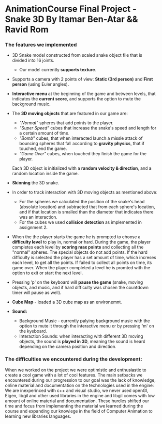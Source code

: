 # AnimationCourse Final Project - Snake 3D By Itamar Ben-Atar && Ravid Rom

### The features we implemented

- 3D Snake model constructed from scaled snake object file that is divided into 16 joints.
    - Our model currently **supports texture**.  

- Supports a camera with 2 points of view: **Static (3rd person)** and **First person** (using Euler angles).

- **Interactive menu** at the beginning of the game and between levels, that indicates the **current score**, and supports the option to mute the background music.

- The **3D moving objects** that are featured in our game are:  
    - *"Normal"* spheres that add points to the player.
    - *"Super Speed"* cubes that increase the snake's speed and length for a certain amount of time.
    - *"Bomb"* cubes, that when interacted launch a missle attack of bouncing spheres that fall according to **gravity physics**, that if touched, end the game.
    - *"Game Over"* cubes, when touched they finish the game for the player.  
    
    Each 3D object is initialized with a **random velocity & direction**, and a random location inside the game.

- **Skinning** the 3D snake.

- In order to track interaction with 3D moving objects as mentioned above: 
    - For the spheres we calculated the position of the snake's head (absolute location) and subtracted that from each sphere's location, and if that location is smalled than the diameter that indicates there was an interaction.
    - For the cubes we used **collision detection** as implemented in assignment 2.

- When the the player starts the game he is prompted to choose a **difficulty level** to play in, normal or hard. During the game, the player completes each level by **scoring max points** and collecting all the "normal" spheres. The special objects do not add points. If the hard difficulty is selected the player has a set amount of time, which increses each level, to get all the points. If failed to collect all points on time, its game over. When the player completed a level he is promted with the option to exit or start the next level.

- Pressing 'p' on the keyboard will **pause the game** (snake, moving objects, and music, and if hard difficulty was chosen the countdown timer will pause as well).

- **Cube Map** - loaded a 3D cube map as an environemnt.

- **Sound:** 
    - Background Music - currently palying background music with the option to mute it through the interactive menu or by pressing 'm' on the kyeboard.
    - Interaction Sounds: when interacting with different 3D moving objects, the sound is **played in 3D**, meaning the sound is heard depending on the camera position and direction. 

### The difficulties we encountered during the development:
When we worked on the project we were optimistic and enthusiastic to create a cool game with a lot of cool features. The main setbacks we encountered during our progression to our goal was the lack of knowledge, online material and documentation on the technologies used in the engine: We are inexperinced with c++ and visual studio, we never used openGl, Eigen, libgil and other used libraries in the engine and libgil comes with low amount of online material and documentation. These hurdles shifted our time and focus from implementing the material we learned during the course and expanding our knowlege in the field of Computer Animation to learning new libraries languages.
